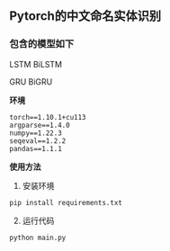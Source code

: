 ## Pytorch的中文命名实体识别

### 包含的模型如下

LSTM BiLSTM

GRU BiGRU


**环境**
```text
torch==1.10.1+cu113
argparse==1.4.0
numpy==1.22.3
seqeval==1.2.2
pandas==1.1.1
```

**使用方法**

1. 安装环境
```shell
pip install requirements.txt
```
2. 运行代码
```shell
python main.py
```